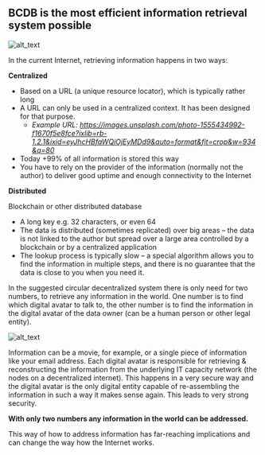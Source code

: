 ## BCDB is the most efficient information retrieval system possible

![alt_text](threefold__library.png  )


In the current Internet, retrieving information happens in two ways:

**Centralized**



*   Based on a URL (a unique resource locator), which is typically rather long
*   A URL can only be used in a centralized context. It has been designed for that purpose. 
    *   _Example URL: https://images.unsplash.com/photo-1555434992-f1670f5e8fce?ixlib=rb-1.2.1&ixid=eyJhcHBfaWQiOjEyMDd9&auto=format&fit=crop&w=934&q=80_
*   Today +99% of all information is stored this way
*   You have to rely on the provider of the information (normally not the author) to deliver good uptime and enough connectivity to the Internet

**Distributed**

Blockchain or other distributed database



*   A long key e.g. 32 characters, or even 64
*   The data is distributed (sometimes replicated) over big areas – the data is not linked to the author but spread over a large area controlled by a blockchain or by a centralized application
*   The lookup process is typically slow – a special algorithm allows you to find the information in multiple steps, and there is no guarantee that the data is close to you when you need it.

In the suggested circular decentralized system there is only need for two numbers, to retrieve any information in the world. One number is to find which digital avatar to talk to, the other number is to find the information in the digital avatar of the data owner (can be a human person or other legal entity).



![alt_text](threefold__efficient_flexible_fast.png  )


Information can be a movie, for example, or a single piece of information like your email address. Each digital avatar is responsible for retrieving & reconstructing the information from the underlying IT capacity network (the nodes on a decentralized internet). This happens in a very secure way and the digital avatar is the only digital entity capable of re-assembling the information in such a way it makes sense again. This leads to very strong security.

**With only two numbers any information in the world can be addressed.**

This way of how to address information has far-reaching implications and can change the way how the Internet works.